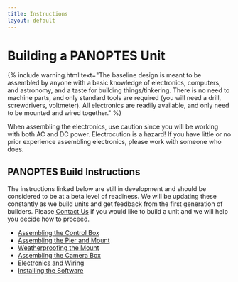 ```yaml
---
title: Instructions
layout: default
---
```


# Building a PANOPTES Unit

{% include warning.html text="The baseline design is meant to be assembled by anyone with a basic knowledge of electronics, computers, and astronomy, and a taste for building things/tinkering. There is no need to machine parts, and only standard tools are required (you will need a drill, screwdrivers, voltmeter). All electronics are readily available, and only need to be mounted and wired together." %}


When assembling the electronics, use caution since you will be working with both AC and DC power.  Electrocution is a hazard!  If you have little or no prior experience assembling electronics, please work with someone who does.

## PANOPTES Build Instructions

The instructions linked below are still in development and should be considered to be at a beta level of readiness.  We will be updating these constantly as we build units and get feedback from the first generation of builders.  Please <a href="mailto:info@projectpanoptes.org">Contact Us</a> if you would like to build a unit and we will help you decide how to proceed.

* [Assembling the Control Box](control_box.html)
* [Assembling the Pier and Mount](pier.html)
* [Weatherproofing the Mount](weatherproofing.html)
* [Assembling the Camera Box](camera_box.html)
* [Electronics and Wiring](electronics.html)
* [Installing the Software](software/install.html)
